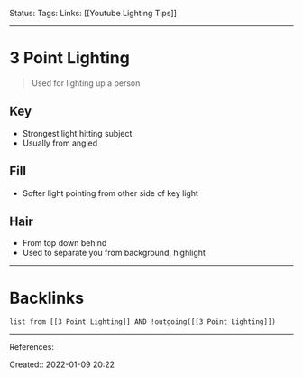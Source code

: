 Status: 
Tags: 
Links: [[Youtube Lighting Tips]]
___
# 3 Point Lighting
> Used for lighting up a person
## Key
- Strongest light hitting subject
- Usually from angled 
## Fill
- Softer light pointing from other side of key light
## Hair
- From top down behind
- Used to separate you from background, highlight
___
# Backlinks
```dataview
list from [[3 Point Lighting]] AND !outgoing([[3 Point Lighting]])
```
___
References:

Created:: 2022-01-09 20:22
